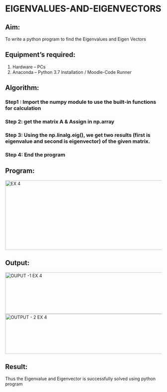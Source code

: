 # EIGENVALUES-AND-EIGENVECTORS
## Aim:
To write a python program to find the Eigenvalues and Eigen Vectors
## Equipment’s required:
1. 	Hardware – PCs
2. 	Anaconda – Python 3.7 Installation / Moodle-Code Runner
## Algorithm:
### Step1 :  Import the numpy module to use the built-in functions for calculation
### Step 2:  get the matrix A & Assign in np.array
### Step 3: Using the np.linalg.eig(),  we get two results (first is eigenvalue and second is eigenvector) of the given matrix.
### Step 4: End the program

## Program:
<img width="692" height="223" alt="EX 4" src="https://github.com/user-attachments/assets/5a02bb57-2f88-463b-89d5-165cc2425d22" />


## Output:
<img width="886" height="133" alt="OUPUT -1 EX 4" src="https://github.com/user-attachments/assets/ebd601e3-1aed-4e30-93c0-40b8be81b041" />
<img width="878" height="128" alt="OUTPUT - 2 EX 4" src="https://github.com/user-attachments/assets/d0a457cd-8fd3-4b4d-9fd0-8fad787ccc98" />


## Result:
Thus the Eigenvalue and Eigenvector is successfully solved using python program
